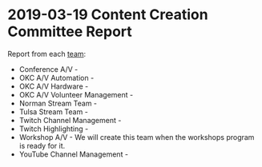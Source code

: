 # 2019-03-19 Content Creation Committee Report

Report from each [team](https://github.com/techlahoma/broadcasting/blob/master/teams.md):

* Conference A/V - 
* OKC A/V Automation - 
* OKC A/V Hardware - 
* OKC A/V Volunteer Management - 
* Norman Stream Team - 
* Tulsa Stream Team - 
* Twitch Channel Management - 
* Twitch Highlighting - 
* Workshop A/V - We will create this team when the workshops program is ready for it.
* YouTube Channel Management - 
